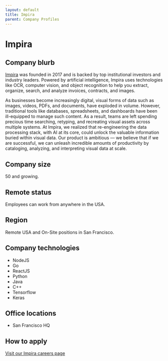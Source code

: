 ```yaml
---
layout: default
title: Impira
parent: Company Profiles
---
```


# Impira

## Company blurb

[Impira](https://www.impira.com/) was founded in 2017 and is backed by top institutional investors and industry leaders.  Powered by artificial intelligence, Impira uses technologies like OCR, computer vision, and object recognition to help you extract, organize, search, and analyze invoices, contracts, and images.

As businesses become increasingly digital, visual forms of data such as images, videos, PDFs, and documents, have exploded in volume. However, traditional tools like databases, spreadsheets, and dashboards have been ill-equipped to manage such content. As a result, teams are left spending precious time searching, retyping, and recreating visual assets across multiple systems.  At Impira, we realized that re-engineering the data processing stack, with AI at its core, could unlock the valuable information buried within visual data. Our product is ambitious — we believe that if we are successful, we can unleash incredible amounts of productivity by cataloging, analyzing, and interpreting visual data at scale.

## Company size

50 and growing.

## Remote status

Employees can work from anywhere in the USA.

## Region

Remote USA and On-Site positions in San Francisco.

## Company technologies

- NodeJS
- Go
- ReactJS
- Python
- Java
- C++
- Tensorflow
- Keras


## Office locations

- San Francisco HQ

## How to apply

[Visit our Impira careers page](https://www.impira.com/careers)

